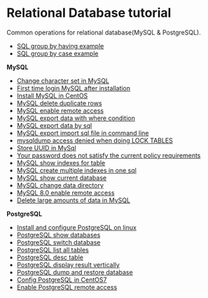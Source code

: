 # Relational Database tutorial
Common operations for relational database(MySQL & PostgreSQL).

* [SQL group by having example](http://www.henryxi.com/sql-group-by-having-example)
* [SQL group by case example](http://www.henryxi.com/sql-group-by-case-example)

**MySQL**

* [Change character set in MySQL](http://www.henryxi.com/change-character-set-in-mysql)
* [First time login MySQL after installation](http://www.henryxi.com/first-time-login-mysql-after-installation)
* [Install MySQL in CentOS](http://www.henryxi.com/install-mysql-in-centos)
* [MySQL delete duplicate rows](http://www.henryxi.com/mysql-delete-duplicate-rows)
* [MySQL enable remote access](http://www.henryxi.com/mysql-enable-remote-access)
* [MySQL export data with where condition](http://www.henryxi.com/mysql-export-data-with-where-condition)
* [ MySQL export data by sql](http://www.henryxi.com/mysql-export-data-by-sql)
* [MySQL export import sql file in command line](http://www.henryxi.com/mysql-export-import-sql-file-in-command-line)
* [mysqldump access denied when doing LOCK TABLES](http://www.henryxi.com/mysqldump-access-denied-when-doing-lock-tables)
* [Store UUID in MySql](http://www.henryxi.com/store-uuid-in-mysql)
* [Your password does not satisfy the current policy requirements](http://www.henryxi.com/your-password-does-not-satisfy-the-current-policy-requirements)
* [MySQL show indexes for table](http://www.henryxi.com/mysql-show-indexes-for-table)
* [MySQL create multiple indexes in one sql](http://www.henryxi.com/mysql-create-multiple-indexes-in-one-sql)
* [MySQL show current database](http://www.henryxi.com/mysql-show-current-database)
* [MySQL change data directory](http://www.henryxi.com/mysql-change-data-directory)
* [MySQL 8.0 enable remote access](http://www.henryxi.com/mysql-80-enable-remote-access)
* [Delete large amounts of data in MySQL](http://www.henryxi.com/delete-large-amounts-of-data-in-mysql)


**PostgreSQL**

* [Install and configure PostgreSQL on linux](http://www.henryxi.com/install-and-configure-postgresql-on-linux)
* [PostgreSQL show databases](http://www.henryxi.com/postgresql-show-databases)
* [PostgreSQL switch database](http://www.henryxi.com/postgresql-switch-database)
* [PostgreSQL list all tables](http://www.henryxi.com/postgresql-list-all-tables)
* [PostgreSQL desc table](http://www.henryxi.com/postgresql-desc-table)
* [PostgreSQL display result vertically](http://www.henryxi.com/postgresql-display-result-vertically)
* [PostgreSQL dump and restore database](http://www.henryxi.com/postgresql-dump-and-restore-database)
* [Config PostgreSQL in CentOS7](http://www.henryxi.com/config-postgresql-in-centos7)
* [Enable PostgreSQL remote access](http://www.henryxi.com/enable-postgresql-remote-access)